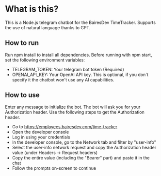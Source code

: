 # What is this?
This is a Node.js telegram chatbot for the BairesDev TimeTracker. Supports the use of natural language thanks to GPT.

## How to run
Run npm install to install all dependencies. Before running with npm start, set the following environment variables:

- TELEGRAM_TOKEN: Your telegram bot token (Required)
- OPENAI_API_KEY: Your OpenAI API key. This is optional, if you don't specify it the chatbot won't use any AI capabilities.

## How to use
Enter any message to initialize the bot. The bot will ask you for your Authorization header. Use the following steps to get the Authorization header.

- Go to https://employees.bairesdev.com/time-tracker
- Open the developer console
- Log in using your credentials
- In the developer console, go to the Network tab and filter by "user-info"
- Select the user-info network request and copy the Authorization header value (under Headers -> Request headers)
- Copy the entire value (including the "Bearer" part) and paste it in the chat
- Follow the prompts on-screen to continue
